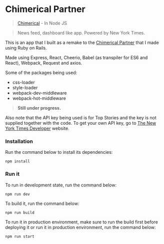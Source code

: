 # Chimerical Partner
> [Chimerical](https://chimerical.herokuapp.com) - In Node JS

> News feed, dashboard like app. Powered by New York Times.

This is an app that I built as a remake to the [Chimerical Partner](https://chimerical-partner.herokuapp.com) that I made using Ruby on Rails.

Made using Express, React, Cheerio, Babel (as transpiler for ES6 and React), Webpack, Request and axios.

Some of the packages being used:
- css-loader
- style-loader
- webpack-dev-middleware
- webpack-hot-middleware

> **Still under progress.**

Also note that the API key being used is for Top Stories and the key is not supplied together with the code. To get your own API key, go to [The New York Times Developer](https://developer.nytimes.com/) website.

### Installation

Run the command below to install its dependencies:

``` npm install ```

### Run it

To run in development state, run the command below:

``` npm run dev ```

To build it, run the command below:

``` npm run build ```

To run it in production environment, make sure to run the build first before deploying it or run it in production environment, run the command below:

``` npm run start ```

